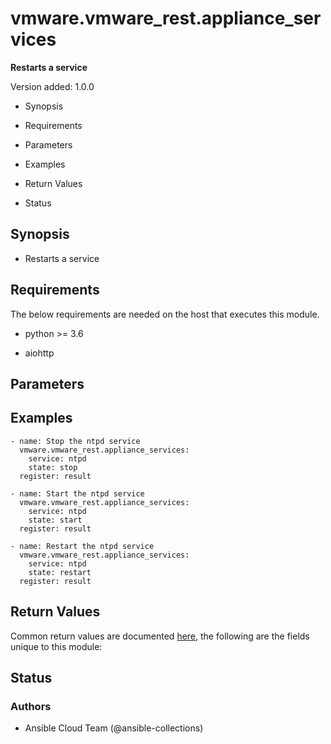 # vmware.vmware_rest.appliance_services

**Restarts a service**

Version added: 1.0.0


* Synopsis


* Requirements


* Parameters


* Examples


* Return Values


* Status

## Synopsis


* Restarts a service

## Requirements

The below requirements are needed on the host that executes this
module.


* python >= 3.6


* aiohttp

## Parameters

## Examples

```
- name: Stop the ntpd service
  vmware.vmware_rest.appliance_services:
    service: ntpd
    state: stop
  register: result

- name: Start the ntpd service
  vmware.vmware_rest.appliance_services:
    service: ntpd
    state: start
  register: result

- name: Restart the ntpd service
  vmware.vmware_rest.appliance_services:
    service: ntpd
    state: restart
  register: result
```

## Return Values

Common return values are documented [here](https://docs.ansible.com/ansible/latest/reference_appendices/common_return_values.html#common-return-values),
the following are the fields unique to this module:

## Status

### Authors


* Ansible Cloud Team (@ansible-collections)

